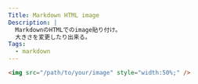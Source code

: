 ```yaml
---
Title: Markdown HTML image
Description: |
  MarkdownのHTMLでのimage貼り付け。
  大きさを変更したり出来る。
Tags:
  - markdown
---
```


```html
<img src="/path/to/your/image" style="width:50%;" />
```
